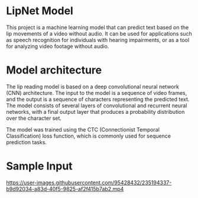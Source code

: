 # LipNet Model

This project is a machine learning model that can predict text based on the lip movements of a video without audio. It can be used for applications such as speech recognition for individuals with hearing impairments, or as a tool for analyzing video footage without audio.

# Model architecture

The lip reading model is based on a deep convolutional neural network (CNN) architecture. The input to the model is a sequence of video frames, and the output is a sequence of characters representing the predicted text. The model consists of several layers of convolutional and recurrent neural networks, with a final output layer that produces a probability distribution over the character set.

The model was trained using the CTC (Connectionist Temporal Classification) loss function, which is commonly used for sequence prediction tasks. 

# Sample Input

https://user-images.githubusercontent.com/95428432/235194337-b9d92034-a83d-40f5-9825-af2f415b7ab2.mp4


